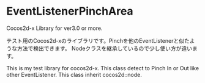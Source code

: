 EventListenerPinchArea
======================

Cocos2d-x Library for ver3.0 or more.

テスト用のCocos2d-xのライブラリです。Pinchを他のEventListenerと似たような方法で検出できます。
Nodeクラスを継承しているので少し使い方が違います。

This is my test library for cocos2d-x. This class detect to Pinch In or Out like other EventListener.
This class inherit cocos2d::node. 
